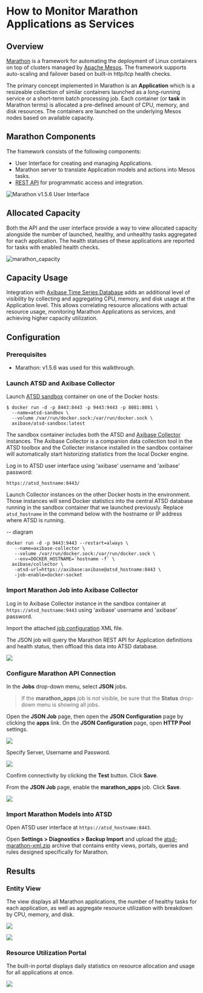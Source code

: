 # How to Monitor Marathon Applications as Services

## Overview

[Marathon](https://mesosphere.github.io/marathon/) is a framework for automating the deployment of Linux containers on top of clusters managed by [Apache Mesos](http://mesos.apache.org/). The framework supports auto-scaling and failover based on built-in http/tcp health checks. 

The primary concept implemented in Marathon is an **Application** which is a resizeable collection of similar containers launched as a long-running service or a short-term batch processing job. Each container (or **task** in Marathon terms) is allocated a pre-defined amount of CPU, memory, and disk resources. The containers are launched on the underlying Mesos nodes based on available capacity.

## Marathon Components

The framework consists of the following components:

* User Interface for creating and managing Applications.
* Marathon server to translate Application models and actions into Mesos tasks.
* [REST API](http://mesosphere.github.io/marathon/api-console/index.html) for programmatic access and integration.

![Marathon v1.5.6 User Interface](images/marathon_ui.png)

## Allocated Capacity

Both the API and the user interface provide a way to view allocated capacity alongside the number of launched, healthy, and unhealthy tasks aggregated for each application. The health statuses of these applications are reported for tasks with enabled health checks.

![marathon_capacity](images/marathon_capacity.png)

## Capacity Usage

Integration with [Axibase Time Series Database](http://axibase.com/products/axibase-time-series-database/) adds an additional level of visibility by collecting and aggregating CPU, memory, and disk usage at the Application level. This allows correlating resource allocations with actual resource usage, monitoring Marathon Applications as services, and achieving higher capacity utilization.

## Configuration

### Prerequisites

* Marathon: v1.5.6 was used for this walkthrough.

### Launch ATSD and Axibase Collector 

Launch [ATSD sandbox](https://github.com/axibase/dockers/tree/atsd-sandbox) container on one of the Docker hosts:

```
$ docker run -d -p 8443:8443 -p 9443:9443 -p 8081:8081 \
  --name=atsd-sandbox \
  --volume /var/run/docker.sock:/var/run/docker.sock \
  axibase/atsd-sandbox:latest
```

The sandbox container includes both the ATSD and [Axibase Collector](https://github.com/axibase/axibase-collector/blob/master/jobs/docker.md) instances. The Axibase Collector is a companion data collection tool in the ATSD toolbox and the Collecter instance installed in the sandbox container will automatically start historizing statistics from the local Docker engine.

Log in to ATSD user interface using 'axibase' username and 'axibase' password:

```
https://atsd_hostname:8443/
```

Launch Collector instances on the other Docker hosts in the environment. Those instances will send Docker statistics into the central ATSD database running in the sandbox container that we launched previously. Replace `atsd_hostname` in the command below with the hostname or IP address where ATSD is running. 

-- diagram

```
docker run -d -p 9443:9443 --restart=always \
   --name=axibase-collector \
   --volume /var/run/docker.sock:/var/run/docker.sock \
   --env=DOCKER_HOSTNAME=`hostname -f` \
  axibase/collector \
   -atsd-url=https://axibase:axibase@atsd_hostname:8443 \
   -job-enable=docker-socket
```

### Import Marathon Job into Axibase Collector

Log in to Axibase Collector instance in the sandbox container at `https://atsd_hostname:9443` using 'axibase' username and 'axibase' password.

Import the attached [job configuration](resources/marathon_jobs.xml) XML file. 

The JSON job will query the Marathon REST API for Application definitions and health status, then offload this data into ATSD database.

![](images/import_job.png)

### Configure Marathon API Connection

In the **Jobs** drop-down menu, select **JSON** jobs.

> If the **marathon_apps** job is not visible, be sure that the **Status** drop-down menu is showing all jobs.

Open the **JSON Job** page, then open the **JSON Configuration** page by clicking the **apps** link. On the **JSON Configuration** page, open **HTTP Pool** settings.

![](images/http_pool.png)

Specify Server, Username and Password.

![](images/http_pool_config_.png)

Confirm connectivity by clicking the **Test** button. Click **Save**. 

From the **JSON Job** page, enable the **marathon_apps** job. Click **Save**.

![](images/enable_job.png)

### Import Marathon Models into ATSD

Open ATSD user interface at `https://atsd_hostname:8443`.

Open **Settings > Diagnostics > Backup Import** and upload the [atsd-marathon-xml.zip](resources/atsd-marathon-xml.zip) archive that contains entity views, portals, queries and rules designed specifically for Marathon.

## Results

### Entity View

The view displays all Marathon applications, the number of healthy tasks for each application, as well as aggregate resource utilization with breakdown by CPU, memory, and disk.

![](images/marathon_monitoring.png)

![](images/entities_view.png)

### Resource Utilization Portal

The built-in portal displays daily statistics on resource allocation and usage for all applications at once.

![](images/marathon_portal.png)
